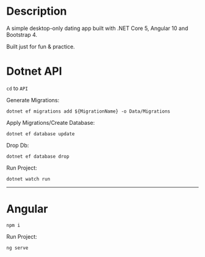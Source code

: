 # Description

A simple desktop-only dating app built with .NET Core 5, Angular 10 and Bootstrap 4. 

Built just for fun & practice.

# Dotnet API

`cd` to `API`

Generate Migrations:

`dotnet ef migrations add ${MigrationName} -o Data/Migrations`

Apply Migrations/Create Database:

`dotnet ef database update`

Drop Db:

`dotnet ef database drop`

Run Project:

`dotnet watch run`

---

# Angular

`npm i`

Run Project:

`ng serve`